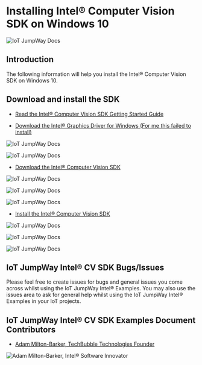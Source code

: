 # Installing Intel® Computer Vision SDK on Windows 10

![IoT JumpWay Docs](../images/Intel-Computer-Vision-Windows.png)

## Introduction

The following information will help you install the Intel® Computer Vision SDK on Windows 10.

## Download and install the SDK

- [Read the Intel® Computer Vision SDK Getting Started Guide](https://software.intel.com/en-us/cvsdk-quickstartguide-installing-intel-computer-vision-sdk "Read the Intel® Computer Vision SDK Getting Started Guide")

- [Download the Intel® Graphics Driver for Windows (For me this failed to install)](https://downloadcenter.intel.com/download/27058/Graphics-Intel-Graphics-Driver-for-Windows-15-46-?v=t "Download the Intel® Graphics Driver for Windows (For me this failed to install)")

![IoT JumpWay Docs](../images/Intel-CV-SDK-Install-1.png)

![IoT JumpWay Docs](../images/Intel-CV-SDK-Install-2.png)

- [Download the Intel® Computer Vision SDK](https://software.intel.com/en-us/computer-vision-sdk/ "Download the Intel® Computer Vision SDK")

![IoT JumpWay Docs](../images/Intel-CV-SDK-Install-3.png)

![IoT JumpWay Docs](../images/Intel-CV-SDK-Install-4.png)

![IoT JumpWay Docs](../images/Intel-CV-SDK-Install-5.png)

- [Install the Intel® Computer Vision SDK](https://software.intel.com/en-us/computer-vision-sdk/ "Install the Intel® Computer Vision SDK")

![IoT JumpWay Docs](../images/Intel-CV-SDK-Install-6.png)

![IoT JumpWay Docs](../images/Intel-CV-SDK-Install-7.png)

![IoT JumpWay Docs](../images/Intel-CV-SDK-Install-8.png)

## IoT JumpWay Intel® CV SDK Bugs/Issues

Please feel free to create issues for bugs and general issues you come across whilst using the IoT JumpWay Intel® Examples. You may also use the issues area to ask for general help whilst using the IoT JumpWay Intel® Examples in your IoT projects.

## IoT JumpWay Intel® CV SDK Examples Document Contributors

- [Adam Milton-Barker, TechBubble Technologies Founder](https://github.com/iotJumpway "Adam Milton-Barker, TechBubble Technologies Founder")

![Adam Milton-Barker,  Intel® Software Innovator](../../../../images/main/Intel-Software-Innovator.jpg)







